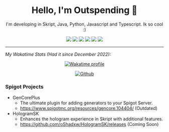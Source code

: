 <div align="center">
    <h1>Hello, I'm Outspending 👋</h1>
    <p>I'm developing in Skript, Java, Python, Javascript and Typescript. Ik so cool :)</p>
</div>

<div align="center">
    <a href="https://img.shields.io/github/stars/Outspending"><img src="https://img.shields.io/github/stars/Outspending"></a>
    <a href="https://img.shields.io/github/last-commit/Outspending/Outspending"><img src="https://img.shields.io/github/last-commit/Outspending/Outspending"></a>
    <a href="https://img.shields.io/github/contributors/Outspending/Outspending"><img src="https://img.shields.io/github/contributors/Outspending/Outspending"></a>
    <a href="https://img.shields.io/github/issues/Outspending/Outspending"><img src="https://img.shields.io/github/issues/Outspending/Outspending"></a>
    <a href="https://img.shields.io/github/followers/Outspending?style=flat"><img src="https://img.shields.io/github/followers/Outspending?style=flat"></a>
    <a href="https://img.shields.io/github/watchers/Outspending/Outspending"><img src="https://img.shields.io/github/watchers/Outspending/Outspending"></a>
</div>

---

*My Wakatime Stats (Had it since December 2022):*
<p align="center">
    <a href="https://wakatime.com/@oShadxw">
        <img alt="Wakatime profile" src="https://github-readme-stats.vercel.app/api/wakatime?username=oShadxw&layout=compact&langs_count=5&&theme=dracula&hide_border=true&bg_color=1a1c1f&icon_color=4e90f0&title=e74545&border_radius=10">
    </a>
</p>

<p align="center">
    <a href="https://github.com/oshadxw">
        <img alt="Github" src="https://github-readme-stats.vercel.app/api?username=oShadxw&theme=dracula&show_icons=true&hide_border=true&bg_color=1a1c1f&icon_color=4e90f0&title=e74545&border_radius=10&card_width=410">
    </a>
</p>

### Spigot Projects
- GenCorePlus
  - The ultimate plugin for adding generators to your Spigot Server.
  - https://www.spigotmc.org/resources/gencore.104404/ (Outdated)
- HologramSK
  - Enhances the hologram experience in Skript with additional features.
  - https://github.com/oShadxw/HologramSK/releases (Coming Soon)
